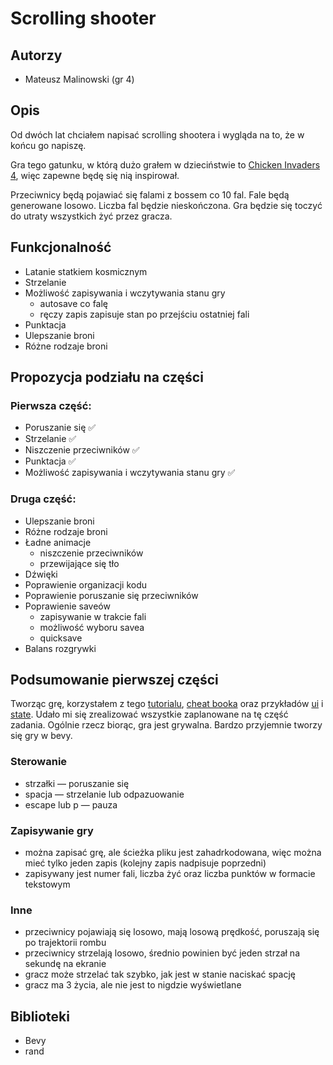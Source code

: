 # Scrolling shooter

## Autorzy
- Mateusz Malinowski (gr 4)

## Opis
Od dwóch lat chciałem napisać scrolling shootera i wygląda na to, że w końcu go napiszę.

Gra tego gatunku, w którą dużo grałem w dzieciństwie to
[Chicken Invaders 4](https://www.youtube.com/watch?v=BjIFXQgty3k), więc zapewne będę się nią inspirował.

Przeciwnicy będą pojawiać się falami z bossem co 10 fal. Fale będą generowane losowo. Liczba fal będzie
nieskończona. Gra będzie się toczyć do utraty wszystkich żyć przez gracza.

## Funkcjonalność
- Latanie statkiem kosmicznym
- Strzelanie
- Możliwość zapisywania i wczytywania stanu gry
  - autosave co falę
  - ręczy zapis zapisuje stan po przejściu ostatniej fali
- Punktacja
- Ulepszanie broni
- Różne rodzaje broni

## Propozycja podziału na części
### Pierwsza część:
- Poruszanie się ✅
- Strzelanie ✅
- Niszczenie przeciwników ✅
- Punktacja ✅
- Możliwość zapisywania i wczytywania stanu gry ✅

### Druga część:
- Ulepszanie broni
- Różne rodzaje broni
- Ładne animacje
  - niszczenie przeciwników
  - przewijające się tło
- Dźwięki
- Poprawienie organizacji kodu
- Poprawienie poruszanie się przeciwników
- Poprawienie saveów
  - zapisywanie w trakcie fali
  - możliwość wyboru savea
  - quicksave
- Balans rozgrywki

## Podsumowanie pierwszej części
Tworząc grę, korzystałem z tego [tutorialu](https://www.youtube.com/watch?v=j7qHwb7geIM),
[cheat booka](https://bevy-cheatbook.github.io/introduction.html) oraz przykładów
[ui](https://bevyengine.org/examples/ui/ui/) i
[state](https://github.com/bevyengine/bevy/blob/v0.7.0/examples/ecs/state.rs). Udało mi się zrealizować wszystkie
zaplanowane na tę część zadania. Ogólnie rzecz biorąc, gra jest grywalna. Bardzo przyjemnie tworzy się gry w bevy.

### Sterowanie
- strzałki — poruszanie się
- spacja — strzelanie lub odpazuowanie
- escape lub p — pauza

### Zapisywanie gry
- można zapisać grę, ale ścieżka pliku jest zahadrkodowana, więc można mieć tylko jeden zapis (kolejny zapis nadpisuje
poprzedni)
- zapisywany jest numer fali, liczba żyć oraz liczba punktów w formacie tekstowym

### Inne
- przeciwnicy pojawiają się losowo, mają losową prędkość, poruszają się po trajektorii rombu
- przeciwnicy strzelają losowo, średnio powinien być jeden strzał na sekundę na ekranie 
- gracz może strzelać tak szybko, jak jest w stanie naciskać spację
- gracz ma 3 życia, ale nie jest to nigdzie wyświetlane

## Biblioteki
- Bevy
- rand
